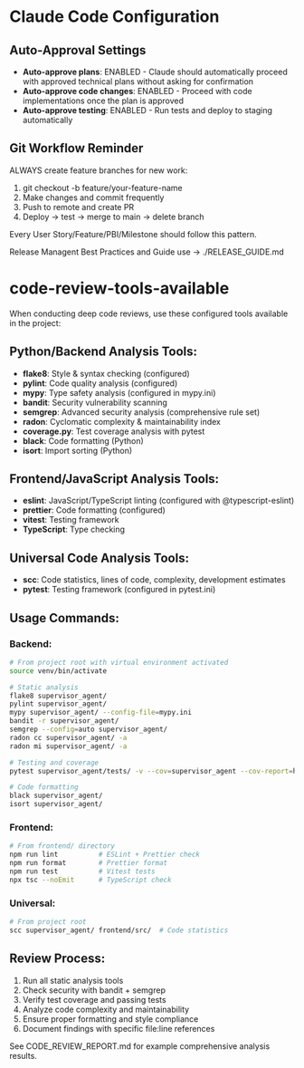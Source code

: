 # Claude Code Configuration

## Auto-Approval Settings
- **Auto-approve plans**: ENABLED - Claude should automatically proceed with approved technical plans without asking for confirmation
- **Auto-approve code changes**: ENABLED - Proceed with code implementations once the plan is approved
- **Auto-approve testing**: ENABLED - Run tests and deploy to staging automatically

## Git Workflow Reminder
ALWAYS create feature branches for new work:
1. git checkout -b feature/your-feature-name
2. Make changes and commit frequently  
3. Push to remote and create PR
4. Deploy → test → merge to main → delete branch

Every User Story/Feature/PBI/Milestone should follow this pattern.

Release Managent Best Practices and Guide
use -> ./RELEASE_GUIDE.md

# code-review-tools-available
When conducting deep code reviews, use these configured tools available in the project:

## Python/Backend Analysis Tools:
- **flake8**: Style & syntax checking (configured)
- **pylint**: Code quality analysis (configured) 
- **mypy**: Type safety analysis (configured in mypy.ini)
- **bandit**: Security vulnerability scanning
- **semgrep**: Advanced security analysis (comprehensive rule set)
- **radon**: Cyclomatic complexity & maintainability index
- **coverage.py**: Test coverage analysis with pytest
- **black**: Code formatting (Python)
- **isort**: Import sorting (Python)

## Frontend/JavaScript Analysis Tools:
- **eslint**: JavaScript/TypeScript linting (configured with @typescript-eslint)
- **prettier**: Code formatting (configured)
- **vitest**: Testing framework
- **TypeScript**: Type checking

## Universal Code Analysis Tools:
- **scc**: Code statistics, lines of code, complexity, development estimates
- **pytest**: Testing framework (configured in pytest.ini)

## Usage Commands:
### Backend:
```bash
# From project root with virtual environment activated
source venv/bin/activate

# Static analysis
flake8 supervisor_agent/
pylint supervisor_agent/
mypy supervisor_agent/ --config-file=mypy.ini
bandit -r supervisor_agent/
semgrep --config=auto supervisor_agent/
radon cc supervisor_agent/ -a
radon mi supervisor_agent/ -a

# Testing and coverage
pytest supervisor_agent/tests/ -v --cov=supervisor_agent --cov-report=html

# Code formatting
black supervisor_agent/
isort supervisor_agent/
```

### Frontend:
```bash
# From frontend/ directory
npm run lint          # ESLint + Prettier check
npm run format        # Prettier format
npm run test          # Vitest tests
npx tsc --noEmit      # TypeScript check
```

### Universal:
```bash
# From project root
scc supervisor_agent/ frontend/src/  # Code statistics
```

## Review Process:
1. Run all static analysis tools
2. Check security with bandit + semgrep  
3. Verify test coverage and passing tests
4. Analyze code complexity and maintainability
5. Ensure proper formatting and style compliance
6. Document findings with specific file:line references

See CODE_REVIEW_REPORT.md for example comprehensive analysis results.
